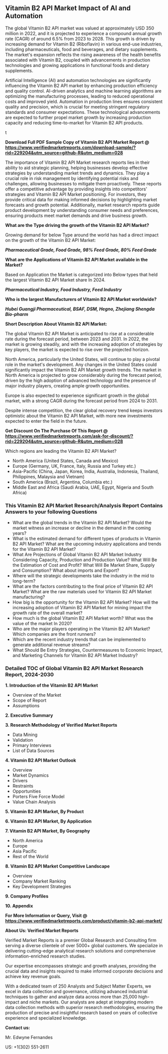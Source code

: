 <h2>Vitamin B2 API Market Impact of AI and Automation</h2><p>The global Vitamin B2 API market was valued at approximately USD 350 million in 2022, and it is projected to experience a compound annual growth rate (CAGR) of around 6.5% from 2023 to 2028. This growth is driven by increasing demand for Vitamin B2 (Riboflavin) in various end-use industries, including pharmaceuticals, food and beverages, and dietary supplements. The market's expansion reflects the rising awareness of the health benefits associated with Vitamin B2, coupled with advancements in production technologies and growing applications in functional foods and dietary supplements.</p><p>Artificial Intelligence (AI) and automation technologies are significantly influencing the Vitamin B2 API market by enhancing production efficiency and quality control. AI-driven analytics and machine learning algorithms are optimizing the manufacturing processes, leading to reduced operational costs and improved yield. Automation in production lines ensures consistent quality and precision, which is crucial for meeting stringent regulatory standards and consumer expectations. These technological advancements are expected to further propel market growth by increasing production capacity and reducing time-to-market for Vitamin B2 API products.</p>t</p><p id="" class=""><strong>Download Full PDF Sample Copy of Vitamin B2 API Market Report @ <a href="https://www.verifiedmarketreports.com/download-sample/?rid=229204&utm_source=github-R&utm_medium=028" target="_blank">https://www.verifiedmarketreports.com/download-sample/?rid=229204&utm_source=github-R&utm_medium=028</a></strong></p><p>The importance of&nbsp;Vitamin B2 API Market research reports lies in their ability to aid strategic planning, helping businesses develop effective strategies by understanding market trends and dynamics. They play a crucial role in risk management by identifying potential risks and challenges, allowing businesses to mitigate them proactively. These reports offer a competitive advantage by providing insights into competitors' strategies and Vitamin B2 API Market positioning. For investors, they provide critical data for making informed decisions by highlighting market forecasts and growth potential. Additionally, market research reports guide product development by understanding consumer needs and preferences, ensuring products meet market demands and drive business growth.</p><p><strong>What are the&nbsp;Type driving the growth of the Vitamin B2 API Market?</strong></p><p id="" class="">Growing demand for below Type around the world has had a direct impact on the growth of the Vitamin B2 API Market:</p><em><strong>Pharmaceutical Grade, Food Grade, 98% Feed Grade, 80% Feed Grade</strong></em></p><strong>What are the&nbsp;Applications&nbsp;of Vitamin B2 API Market available in the Market?</strong></p><p id="" class="">Based on Application the Market is categorized into Below types that held the largest Vitamin B2 API Market share In 2024.</p><em><strong>Pharmaceutical Industry, Food Industry, Feed Industry</strong></em></p><strong>Who is the largest Manufacturers of Vitamin B2 API Market worldwide?</strong></p><p><em><strong>Hubei Guangji Pharmaceutical, BSAF, DSM, Hegno, Zhejiang Shengda Bio-pharm</strong></em></p><p id="" class=""><strong>Short Description About Vitamin B2 API Market:</strong></p><p>The global Vitamin B2 API Market is anticipated to rise at a considerable rate during the forecast period, between 2023 and 2031. In 2022, the market is growing steadily, and with the increasing adoption of strategies by key players, the market is expected to rise over the projected horizon.</p><p>North America, particularly the United States, will continue to play a pivotal role in the market's development. Any changes in the United States could significantly impact the Vitamin B2 API Market growth trends. The market in North America is projected to grow considerably during the forecast period, driven by the high adoption of advanced technology and the presence of major industry players, creating ample growth opportunities.</p><p>Europe is also expected to experience significant growth in the global market, with a strong CAGR during the forecast period from 2024 to 2031.</p><p>Despite intense competition, the clear global recovery trend keeps investors optimistic about the Vitamin B2 API Market, with more new investments expected to enter the field in the future.</p><p id="" class=""><strong>Get Discount On The Purchase Of This Report @ <a href="https://www.verifiedmarketreports.com/ask-for-discount/?rid=229204&utm_source=github-R&utm_medium=028" target="_blank">https://www.verifiedmarketreports.com/ask-for-discount/?rid=229204&utm_source=github-R&utm_medium=028</a></strong></p>Which regions are leading the Vitamin B2 API Market?</p><ul><li>North America (United States, Canada and Mexico)</li><li>Europe (Germany, UK, France, Italy, Russia and Turkey etc.)</li><li>Asia-Pacific (China, Japan, Korea, India, Australia, Indonesia, Thailand, Philippines, Malaysia and Vietnam)</li><li>South America (Brazil, Argentina, Columbia etc.)</li><li>Middle East and Africa (Saudi Arabia, UAE, Egypt, Nigeria and South Africa)</li></ul><h3 id="" class="">This Vitamin B2 API Market Research/Analysis Report Contains Answers to your following Questions</h3><ul><li>What are the global trends in the Vitamin B2 API Market? Would the market witness an increase or decline in the demand in the coming years?</li><li>What is the estimated demand for different types of products in Vitamin B2 API Market? What are the upcoming industry applications and trends for the Vitamin B2 API Market?</li><li>What Are Projections of Global Vitamin B2 API Market Industry Considering Capacity, Production and Production Value? What Will Be the Estimation of Cost and Profit? What Will Be Market Share, Supply and Consumption? What about imports and Export?</li><li>Where will the strategic developments take the industry in the mid to long-term?</li><li>What are the factors contributing to the final price of Vitamin B2 API Market? What are the raw materials used for Vitamin B2 API Market manufacturing?</li><li>How big is the opportunity for the Vitamin B2 API Market? How will the increasing adoption of Vitamin B2 API Market for mining impact the growth rate of the overall market?</li><li>How much is the global Vitamin B2 API Market worth? What was the value of the market In 2020?</li><li>Who are the major players operating in the Vitamin B2 API Market? Which companies are the front runners?</li><li>Which are the recent industry trends that can be implemented to generate additional revenue streams?</li><li>What Should Be Entry Strategies, Countermeasures to Economic Impact, and Marketing Channels for Vitamin B2 API Market Industry?</li></ul><h3 id="" class="">Detailed TOC of Global Vitamin B2 API Market Research Report, 2024-2030</h3><p id="" class=""><strong>1. Introduction of the Vitamin B2 API Market</strong></p><ul><li>Overview of the Market</li><li>Scope of Report</li><li>Assumptions</li></ul><p id="" class=""><strong>2. Executive Summary</strong></p><p id="" class=""><strong>3. Research Methodology of Verified Market Reports</strong></p><ul><li>Data Mining</li><li>Validation</li><li>Primary Interviews</li><li>List of Data Sources</li></ul><p id="" class=""><strong>4. Vitamin B2 API Market Outlook</strong></p><ul><li>Overview</li><li>Market Dynamics</li><li>Drivers</li><li>Restraints</li><li>Opportunities</li><li>Porters Five Force Model</li><li>Value Chain Analysis</li></ul><p id="" class=""><strong>5. Vitamin B2 API Market, By Product</strong></p><p id="" class=""><strong>6. Vitamin B2 API Market, By Application</strong></p><p id="" class=""><strong>7. Vitamin B2 API Market, By Geography</strong></p><ul><li>North America</li><li>Europe</li><li>Asia Pacific</li><li>Rest of the World</li></ul><p id="" class=""><strong>8. Vitamin B2 API Market Competitive Landscape</strong></p><ul><li>Overview</li><li>Company Market Ranking</li><li>Key Development Strategies</li></ul><p id="" class=""><strong>9. Company Profiles</strong></p><p id="" class=""><strong>10. Appendix</strong></p><p id="" class=""><strong>For More Information or Query, Visit @ <a href="https://www.verifiedmarketreports.com/product/vitamin-b2-api-market/" target="_blank">https://www.verifiedmarketreports.com/product/vitamin-b2-api-market/</a></strong></p><p id="" class=""><strong>About Us: Verified Market Reports</strong></p><p id="" class="">Verified Market Reports is a premier Global Research and Consulting firm serving a diverse clientele of over 5000+ global customers. We specialize in delivering cutting-edge analytical research solutions and comprehensive information-enriched research studies.</p><p id="" class="">Our expertise encompasses strategic and growth analyses, providing the crucial data and insights required to make informed corporate decisions and achieve key revenue goals.</p><p id="" class="">With a dedicated team of 250 Analysts and Subject Matter Experts, we excel in data collection and governance, utilizing advanced industrial techniques to gather and analyze data across more than 25,000 high-impact and niche markets. Our analysts are adept at integrating modern data collection methods with superior research methodologies, ensuring the production of precise and insightful research based on years of collective experience and specialized knowledge.</p><p id="" class=""><strong>Contact us:</strong></p><p id="" class="">Mr. Edwyne Fernandes</p><p id="" class="">US: +1(302) 551-2611</p>